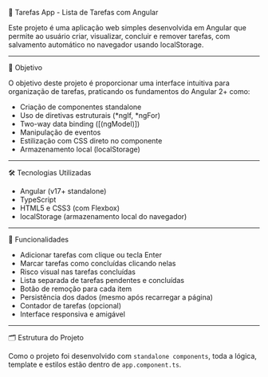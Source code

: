📝 Tarefas App - Lista de Tarefas com Angular

Este projeto é uma aplicação web simples desenvolvida em Angular que permite ao usuário criar, visualizar, concluir e remover tarefas, com salvamento automático no navegador usando localStorage.

---

🎯 Objetivo

O objetivo deste projeto é proporcionar uma interface intuitiva para organização de tarefas, praticando os fundamentos do Angular 2+ como:

- Criação de componentes standalone
- Uso de diretivas estruturais (*ngIf, *ngFor)
- Two-way data binding ([(ngModel)])
- Manipulação de eventos
- Estilização com CSS direto no componente
- Armazenamento local (localStorage)

---

🛠️ Tecnologias Utilizadas

- Angular (v17+ standalone)
- TypeScript
- HTML5 e CSS3 (com Flexbox)
- localStorage (armazenamento local do navegador)

---

🚀 Funcionalidades

- Adicionar tarefas com clique ou tecla Enter
- Marcar tarefas como concluídas clicando nelas
- Risco visual nas tarefas concluídas
- Lista separada de tarefas pendentes e concluídas
- Botão de remoção para cada item
- Persistência dos dados (mesmo após recarregar a página)
- Contador de tarefas (opcional)
- Interface responsiva e amigável

---

🗂️ Estrutura do Projeto

Como o projeto foi desenvolvido com `standalone components`, toda a lógica, template e estilos estão dentro de `app.component.ts`.
